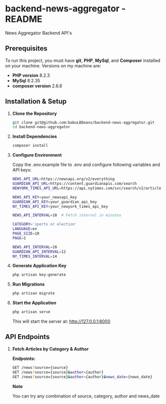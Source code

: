 # backend-news-aggregator - README
News Aggregator Backend API's

## Prerequisites

To run this project, you must have **git**, **PHP**, **MySql**, and **Composer** installed on your machine. 
Versions on my machine are:

-   **PHP version** 8.2.3
-   **MySql** 8.2.35
-   **composer version** 2.6.6

## Installation & Setup
1. **Clone the Repository**
    ```sh
    git clone git@github.com:babuLBDeans/backend-news-aggregator.git
    cd backend-news-aggregator
    ```

2. **Install Dependencies**
    ```sh
    composer install
    ```

3. **Configure Environment**

    Copy the .env.example file to .env and configure following variables and API keys:
    ```sh
    NEWS_API_URL=https://newsapi.org/v2/everything
    GUARDIAN_API_URL=https://content.guardianapis.com/search
    NEWYORK_TIMES_API_URL=https://api.nytimes.com/svc/search/v2/articlesearch.json

    NEWS_API_KEY=your_newsapi_key
    GUARDIAN_API_KEY=your_guardian_api_key
    NY_TIMES_API_KEY=your_newyork_times_api_key

    NEWS_API_INTERVAL=10  # Fetch interval in minutes

    CATEGORY='sports or election'
    LANGUAGE=en
    PAGE_SIZE=10
    PAGE=1

    NEWS_API_INTERVAL=10
    GUARDIAN_API_INTERVAL=12
    NY_TIMES_INTERVAL=14
    ```

4. **Generate Application Key**
    ```sh
    php artisan key:generate
    ```

5. **Run Migrations**
    ```sh
    php artisan migrate
    ```
6. **Start the Application**
    ```sh
    php artisan serve
    ```

    This will start the server at: http://127.0.0.1:8000

## API Endpoints

1. **Fetch Articles by Category & Author**

    **Endpoints:**
    ```sh
    GET /news?source={source}
    GET /news?source={source}&author={author}
    GET /news?source={source}&author={author}&news_date={news_date}
    ```
    **Note**

    You can try any combination of source, category, author and news_date
